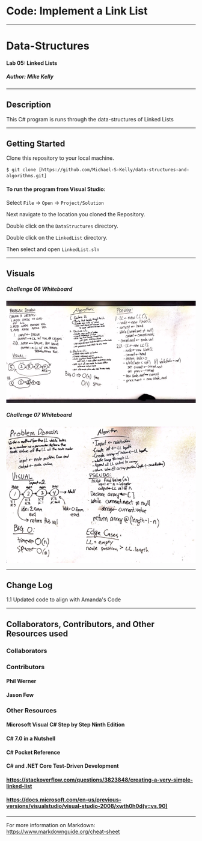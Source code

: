# Code: Implement a Link List

------------------------------

# Data-Structures
#### Lab 05: Linked Lists
##### *Author: Mike Kelly*

------------------------------

## Description
This C# program is runs through the data-structures of Linked Lists

------------------------------

## Getting Started
Clone this repository to your local machine.
```
$ git clone [https://github.com/Michael-S-Kelly/data-structures-and-algorithms.git]
```
#### To run the program from Visual Studio:
Select ```File``` -> ```Open``` -> ```Project/Solution```

Next navigate to the location you cloned the Repository.

Double click on the ```DataStructures``` directory.

Double click on the ```LinkedList``` directory.


Then select and open ```LinkedList.sln```

------------------------------

## Visuals


##### Challenge 06 Whiteboard
![Image 1](Assets/Chal06Whiteboard.jpg)
##### Challenge 07 Whiteboard
![Image 2](Assets/chall07Whiteboard.jpg)


------------------------------

## Change Log
1.1 Updated code to align with Amanda's Code



------------------------------
## Collaborators, Contributors, and Other Resources used

### Collaborators

### Contributors
#### Phil Werner

#### Jason Few


### Other Resources
#### Microsoft Visual C# Step by Step Ninth Edition
#### C# 7.0 in a Nutshell
#### C# Pocket Reference
#### C# and .NET Core Test-Driven Development
#### https://stackoverflow.com/questions/3823848/creating-a-very-simple-linked-list
#### https://docs.microsoft.com/en-us/previous-versions/visualstudio/visual-studio-2008/xwth0h0d(v=vs.90) 

------------------------------
For more information on Markdown: https://www.markdownguide.org/cheat-sheet